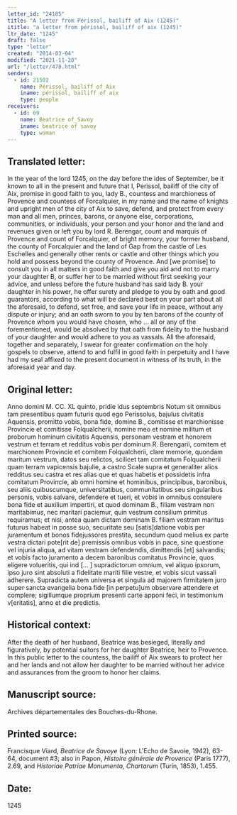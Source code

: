 ```yaml
---
letter_id: "24185"
title: "A letter from Périssol, bailiff of Aix (1245)"
ititle: "a letter from périssol, bailiff of aix (1245)"
ltr_date: "1245"
draft: false
type: "letter"
created: "2014-03-04"
modified: "2021-11-20"
url: "/letter/478.html"
senders:
  - id: 21502
    name: Périssol, bailiff of Aix
    iname: périssol, bailiff of aix
    type: people
receivers:
  - id: 69
    name: Beatrice of Savoy
    iname: beatrice of savoy
    type: woman
---
```

<h2> Translated letter:</h2>In the year of the lord 1245, on the day before the ides of September, be it known to all in the present and future that I, Perissol, bailiff of the city of Aix, promise in good faith to you, lady B., countess and marchioness of Provence and countess of Forcalquier, in my name and the name of knights and upright men of the city of Aix to save, defend, and protect from every man and all men, princes, barons, or anyone else, corporations, communities, or individuals, your person and your honor and the land and revenues given or left you by lord R. Berengar, count and marquis of Provence and count of Forcalquier, of bright memory, your former husband, the county of Forcalquier and the land of Gap from the castle of Les Eschelles and generally other rents or castle and other things which you hold and possess beyond the county of Provence.
And [we promise] to consult you in all matters in good faith and give you aid and not to marry your daughter B, or suffer her to be married without first seeking your advice, and unless before the future husband has said lady B. your daughter in his power, he offer surety and pledge to you by oath and good guarantors, according to what will be declared best on your part about all the aforesaid, to defend, set free, and save your life in peace, without any dispute or injury; and an oath sworn to you by ten barons of the county of Provence whom you would have chosen, who ... all or any of the forementioned, would be absolved by that oath from fidelity to the husband of your daughter and would adhere to you as vassals.
All the aforesaid, together and separately, I swear for greater confirmation on the holy gospels to observe, attend to and fulfil in good faith in perpetuity and I have had my seal affixed to the present document in witness of its truth, in the aforesaid year and day.
<h2 class="mt-4"> Original letter:</h2>Anno domini M. CC. XL quinto, pridie idus septembris Notum sit omnibus tam presentibus quam futuris quod ego Perissolus, bajulus civitatis Aquensis, promitto vobis, bona fide, domine B., comitisse et marchionisse Provincie et comitisse Folqualcherii, nomine meo et nomine militum et proborum hominum civitatis Aquensis, personam vestram et honorem vestrum et terram et redditus vobis per dominum R. Berengarii, comitem et marchionem Provincie et comitem Folqualcherii, clare memorie, quondam maritum vestrum, datos seu relictos, scilicet tam comitatum Folqualcherii quam terram vapicensis bajulie, a castro Scale supra et generaliter alios redditus seu castra et res alias que et quas habetis et possidetis infra comitatum Provincie, ab omni homine et hominibus, principibus, baronibus, seu aliis quibuscumque, universitatibus, communitatibus seu singularibus personis, vobis salvare, defendere et tueri, et vobis in omnibus consulere bona fide et auxilium impertiri, et quod dominam B., filiam vestram non maritabimus, nec maritari paciemur, quin vestrum consilium primitus requiramus; et nisi, antea quam dictam dominam B. filiam vestram maritus futurus habeat in posse suo, securitate seu [satis]datione vobis per juramentum et bonos fidejussores prestita, secundum quod melius ex parte vestra dictari pote[rit de] premissis omnibus vobis in pace, sine questione vel injuria aliqua, ad vitam vestram defendendis, dimittendis [et] salvandis; et vobis facto juramento a decem baronibus comitatus Provincie, quos eligere volueritis, qui ind [... ] supradictorum omnium, vel aliquo ipsorum, ipso juro sint absoluti a fidelitate mariti filie vestre, et vobis sicut vassali adherere. Supradicta autem universa et singula ad majorem firmitatem juro super sancta evangelia bona fide [in perpetu]um observare attendere et complere; sigillumque proprium presenti carte apponi feci, in testimonium v[eritatis], anno et die predictis.
<h2 class="mt-4"> Historical context:</h2>After the death of her husband, Beatrice was besieged, literally and figuratively, by potential suitors for her daughter Beatrice, heir to Provence.  In this public letter to the countess, the bailiff of Aix swears to protect her and her lands and not allow her daughter to be married without her advice and assurances from the groom to honor her claims.
<h2 class="mt-4"> Manuscript source:</h2>Archives départementales des Bouches-du-Rhone.
<h2 class="mt-4"> Printed source:</h2><p>Francisque Viard, <em>Beatrice de Savoye</em> (Lyon: L'Echo de Savoie, 1942), 63-64, document #3; also in Papon, <em>Histoire générale de Provence</em> (Paris 1777), 2.69, and <em>Historiae Patriae Monumenta, Chartarum</em> (Turin, 1853), 1.455.</p><h2 class="mt-4"> Date:</h2>1245